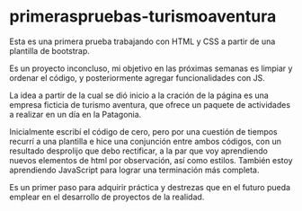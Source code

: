 # primeraspruebas-turismoaventura

Esta es una primera prueba trabajando con HTML y CSS a partir de una plantilla de bootstrap. 

Es un proyecto inconcluso, mi objetivo en las próximas semanas es limpiar y ordenar el código, y posteriormente agregar funcionalidades con JS.

La idea a partir de la cual se dió inicio a la cración de la página es una empresa ficticia de turismo aventura, 
que ofrece un paquete de actividades a realizar en un día en la Patagonia.

Inicialmente escribí el código de cero, pero por una cuestión de tiempos recurrí a una plantilla e hice una conjunción entre ambos códigos, 
con un resultado desprolijo que debo rectificar, a la par que voy aprendiendo nuevos elementos de html por observación, así como estilos.
También estoy aprendiendo JavaScript para lograr una terminación más completa.

Es un primer paso para adquirir práctica y destrezas que en el futuro pueda emplear en el desarrollo de proyectos de la realidad.
